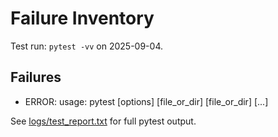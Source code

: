 # Failure Inventory

Test run: `pytest -vv` on 2025-09-04.

## Failures
- ERROR: usage: pytest [options] [file_or_dir] [file_or_dir] [...]

See [logs/test_report.txt](../../logs/test_report.txt) for full pytest output.
